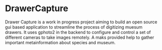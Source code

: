 # DrawerCapture

Drawer Capture is a work in progress project aiming to build an open source gui based application to streamline the process of digitizing muesum drawers.
It uses gphoto2 in the backend to configure and control a set of different cameras to take images remotely. A maks provided help to gather important metainformation about species and museum.
